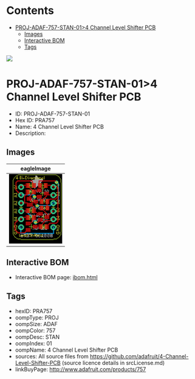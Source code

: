 



Contents
========

* [PROJ-ADAF-757-STAN-01>4 Channel Level Shifter PCB](#proj-adaf-757-stan-014-channel-level-shifter-pcb)
	* [Images](#images)
	* [Interactive BOM](#interactive-bom)
	* [Tags](#tags)
  
![][im]
# PROJ-ADAF-757-STAN-01>4 Channel Level Shifter PCB

- ID: PROJ-ADAF-757-STAN-01
- Hex ID: PRA757
- Name: 4 Channel Level Shifter PCB
- Description: 

## Images
  
  

|eagleImage|
| :---: |
|[![eagleImage](eagleImage_140.png)](eagleImage_600.png)|

## Interactive BOM

- Interactive BOM page: [ibom.html](kicad/bom/ibom.html)

## Tags

- hexID: PRA757
- oompType: PROJ
- oompSize: ADAF
- oompColor: 757
- oompDesc: STAN
- oompIndex: 01
- oompName: 4 Channel Level Shifter PCB
- sources: All source files from https://github.com/adafruit/4-Channel-Level-Shifter-PCB (source licence details in srcLicense.md)
- linkBuyPage: http://www.adafruit.com/products/757



[im]: eagleImage_450.png
